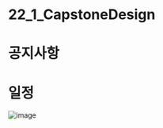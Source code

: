 # 22_1_CapstoneDesign

# 공지사항

# 일정
![image](https://user-images.githubusercontent.com/60763110/151113597-68c3b5b4-cde8-488e-a9a5-e1995b20bf99.png)

